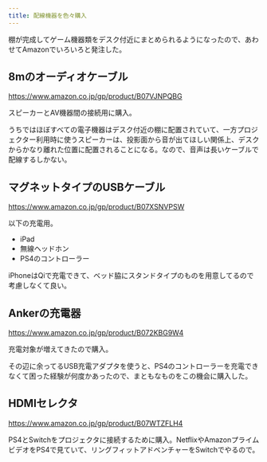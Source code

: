 ```yaml
---
title: 配線機器を色々購入
---
```


棚が完成してゲーム機器類をデスク付近にまとめられるようになったので、あわせてAmazonでいろいろと発注した。

## 8mのオーディオケーブル

https://www.amazon.co.jp/gp/product/B07VJNPQBG

スピーカーとAV機器間の接続用に購入。

うちではほぼすべての電子機器はデスク付近の棚に配置されていて、一方プロジェクター利用時に使うスピーカーは、投影面から音が出てほしい関係上、デスクからかなり離れた位置に配置されることになる。なので、音声は長いケーブルで配線するしかない。

## マグネットタイプのUSBケーブル

https://www.amazon.co.jp/gp/product/B07XSNVPSW

以下の充電用。

- iPad
- 無線ヘッドホン
- PS4のコントローラー

iPhoneはQiで充電できて、ベッド脇にスタンドタイプのものを用意してるので考慮しなくて良い。

## Ankerの充電器

https://www.amazon.co.jp/gp/product/B072KBG9W4

充電対象が増えてきたので購入。

その辺に余ってるUSB充電アダプタを使うと、PS4のコントローラーを充電できなくて困った経験が何度かあったので、まともなものをこの機会に購入した。

## HDMIセレクタ

https://www.amazon.co.jp/gp/product/B07WTZFLH4

PS4とSwitchをプロジェクタに接続するために購入。NetflixやAmazonプライムビデオをPS4で見ていて、リングフィットアドベンチャーをSwitchでやるので。
